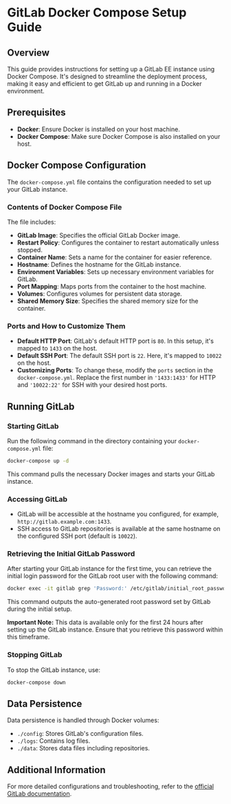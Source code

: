 # GitLab Docker Compose Setup Guide

## Overview

This guide provides instructions for setting up a GitLab EE instance using Docker Compose. It's designed to streamline the deployment process, making it easy and efficient to get GitLab up and running in a Docker environment.

## Prerequisites

- **Docker**: Ensure Docker is installed on your host machine.
- **Docker Compose**: Make sure Docker Compose is also installed on your host.

## Docker Compose Configuration

The `docker-compose.yml` file contains the configuration needed to set up your GitLab instance.

### Contents of Docker Compose File

The file includes:

- **GitLab Image**: Specifies the official GitLab Docker image.
- **Restart Policy**: Configures the container to restart automatically unless stopped.
- **Container Name**: Sets a name for the container for easier reference.
- **Hostname**: Defines the hostname for the GitLab instance.
- **Environment Variables**: Sets up necessary environment variables for GitLab.
- **Port Mapping**: Maps ports from the container to the host machine.
- **Volumes**: Configures volumes for persistent data storage.
- **Shared Memory Size**: Specifies the shared memory size for the container.

### Ports and How to Customize Them

- **Default HTTP Port**: GitLab's default HTTP port is `80`. In this setup, it's mapped to `1433` on the host.
- **Default SSH Port**: The default SSH port is `22`. Here, it's mapped to `10022` on the host.
- **Customizing Ports**: To change these, modify the `ports` section in the `docker-compose.yml`. Replace the first number in `'1433:1433'` for HTTP and `'10022:22'` for SSH with your desired host ports.

## Running GitLab

### Starting GitLab

Run the following command in the directory containing your `docker-compose.yml` file:

```bash
docker-compose up -d
```

This command pulls the necessary Docker images and starts your GitLab instance.

### Accessing GitLab

- GitLab will be accessible at the hostname you configured, for example, `http://gitlab.example.com:1433`.
- SSH access to GitLab repositories is available at the same hostname on the configured SSH port (default is `10022`).

### Retrieving the Initial GitLab Password

After starting your GitLab instance for the first time, you can retrieve the initial login password for the GitLab root user with the following command:

```bash
docker exec -it gitlab grep 'Password:' /etc/gitlab/initial_root_password
```

This command outputs the auto-generated root password set by GitLab during the initial setup.

**Important Note:** This data is available only for the first 24 hours after setting up the GitLab instance. Ensure that you retrieve this password within this timeframe.

### Stopping GitLab

To stop the GitLab instance, use:

```bash
docker-compose down
```

## Data Persistence

Data persistence is handled through Docker volumes:

- `./config`: Stores GitLab's configuration files.
- `./logs`: Contains log files.
- `./data`: Stores data files including repositories.

## Additional Information

For more detailed configurations and troubleshooting, refer to the [official GitLab documentation](https://docs.gitlab.com/ee/README.html).

